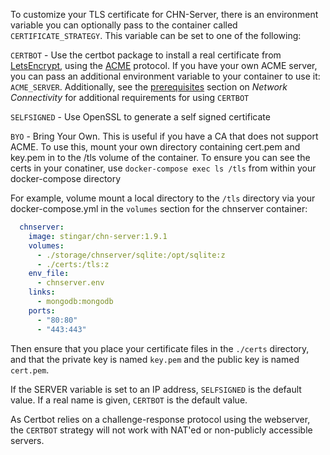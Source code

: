 To customize your TLS certificate for CHN-Server, there is an environment
variable you can optionally pass to the container called
`CERTIFICATE_STRATEGY`.  This variable can be set to one of the following:

`CERTBOT` - Use the certbot package to install a real certificate from
[LetsEncrypt](https://letsencrypt.org/), using the
[ACME](https://en.wikipedia.org/wiki/Automated_Certificate_Management_Environment)
protocol.  If you have your own ACME server, you can pass an additional
environment variable to your container to use it: `ACME_SERVER`. Additionally, see the [prerequisites](prerequisite.md) 
section on *Network Connectivity* for additional requirements for using `CERTBOT`

`SELFSIGNED` - Use OpenSSL to generate a self signed certificate

`BYO` - Bring Your Own.  This is useful if you have a CA that does not support
ACME.  To use this, mount your own directory containing cert.pem and key.pem in
to the /tls volume of the container.  To ensure you can see the certs in your
conatiner, use `docker-compose exec ls /tls` from within your docker-compose
directory

For example, volume mount a local directory to the `/tls` directory via your docker-compose.yml in the 
`volumes` section for the chnserver container:

```yaml
  chnserver:
    image: stingar/chn-server:1.9.1
    volumes:
      - ./storage/chnserver/sqlite:/opt/sqlite:z
      - ./certs:/tls:z
    env_file:
      - chnserver.env
    links:
      - mongodb:mongodb
    ports:
      - "80:80"
      - "443:443"
```
Then ensure that you place your certificate files in the `./certs` directory, and that the private key is named `key.pem` and the public key is named `cert.pem`.

If the SERVER variable is set to an IP address, `SELFSIGNED` is the default
value.  If a real name is given, `CERTBOT` is the default value. 

As Certbot relies on a challenge-response protocol using the webserver, the `CERTBOT` strategy will not work with 
NAT'ed or non-publicly accessible servers.
